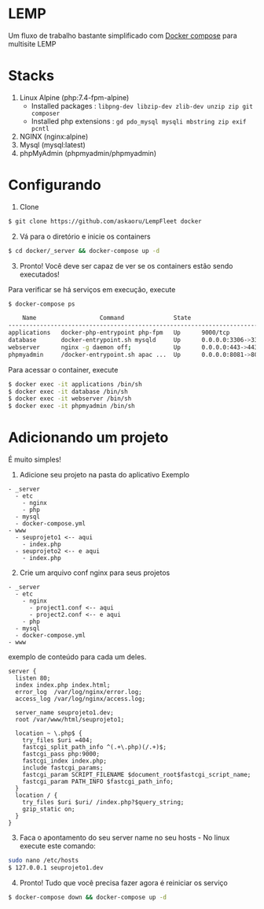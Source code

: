 # LEMP
Um fluxo de trabalho bastante simplificado com [Docker compose](https://docs.docker.com/compose/) para multisite LEMP

# Stacks
1) Linux Alpine (php:7.4-fpm-alpine)
    - Installed packages : `libpng-dev libzip-dev zlib-dev unzip zip git composer`
    - Installed php extensions : `gd pdo_mysql mysqli mbstring zip exif pcntl`
2) NGINX (nginx:alpine)
3) Mysql (mysql:latest)
4) phpMyAdmin (phpmyadmin/phpmyadmin)

# Configurando
1) Clone
```bash
$ git clone https://github.com/askaoru/LempFleet docker
```
2) Vá para o diretório e inicie os containers
```bash
$ cd docker/_server && docker-compose up -d
```
3) Pronto! Você deve ser capaz de ver se os containers estão sendo executados!

Para verificar se há serviços em execução, execute
```bash
$ docker-compose ps

    Name                  Command              State                    Ports
-----------------------------------------------------------------------------------------------
applications   docker-php-entrypoint php-fpm   Up      9000/tcp
database       docker-entrypoint.sh mysqld     Up      0.0.0.0:3306->3306/tcp, 33060/tcp
webserver      nginx -g daemon off;            Up      0.0.0.0:443->443/tcp, 0.0.0.0:80->80/tcp
phpmyadmin     /docker-entrypoint.sh apac ...  Up      0.0.0.0:8081->80/tcp
```

Para acessar o container, execute
```bash
$ docker exec -it applications /bin/sh
$ docker exec -it database /bin/sh
$ docker exec -it webserver /bin/sh
$ docker exec -it phpmyadmin /bin/sh
```

# Adicionando um projeto
É muito simples!
1) Adicione seu projeto na pasta do aplicativo
Exemplo
```
- _server
  - etc
    - nginx
    - php
  - mysql
  - docker-compose.yml
- www
  - seuprojeto1 <-- aqui
    - index.php
  - seuprojeto2 <-- e aqui
    - index.php

```
2) Crie um arquivo conf nginx para seus projetos
```
- _server
  - etc
    - nginx
      - project1.conf <-- aqui
      - project2.conf <-- e aqui
    - php
  - mysql
  - docker-compose.yml
- www
```
exemplo de conteúdo para cada um deles.
```Nginx
server {
  listen 80;
  index index.php index.html;
  error_log  /var/log/nginx/error.log;
  access_log /var/log/nginx/access.log;

  server_name seuprojeto1.dev;
  root /var/www/html/seuprojeto1;

  location ~ \.php$ {
    try_files $uri =404;
    fastcgi_split_path_info ^(.+\.php)(/.+)$;
    fastcgi_pass php:9000;
    fastcgi_index index.php;
    include fastcgi_params;
    fastcgi_param SCRIPT_FILENAME $document_root$fastcgi_script_name;
    fastcgi_param PATH_INFO $fastcgi_path_info;
  }
  location / {
    try_files $uri $uri/ /index.php?$query_string;
    gzip_static on;
  }
}
```
3) Faca o apontamento do seu server name no seu hosts - No linux execute este comando:

```bash
sudo nano /etc/hosts
$ 127.0.0.1 seuprojeto1.dev
```

4) Pronto! Tudo que você precisa fazer agora é reiniciar os serviço
```bash
$ docker-compose down && docker-compose up -d
```
